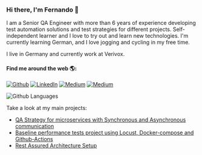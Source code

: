 ### Hi there, I'm Fernando 👋
                                      
I am a Senior QA Engineer with more than 6 years of experience developing test automation solutions and test strategies for different projects. Self-independent learner and I love to try out and learn new technologies. I'm currently learning German, and I love jogging and cycling in my free time.

I live in Germany and currently work at Verivox.

#### Find me around the web 🌎:

<p><a href="https://github.com/teixeira-fernando" target="_blank"><img alt="Github" src="https://img.shields.io/badge/GitHub-%2312100E.svg?&style=for-the-badge&logo=Github&logoColor=white" /></a> <a href="https://www.linkedin.com/in/fernandoadt/" target="_blank"><img alt="LinkedIn" src="https://img.shields.io/badge/linkedin-%230077B5.svg?&style=for-the-badge&logo=linkedin&logoColor=white" /></a> <a href="https://medium.com/@teixeirafernando" target="_blank"><img alt="Medium" src="https://img.shields.io/badge/medium-%2312100E.svg?&style=for-the-badge&logo=medium&logoColor=white" /></a> <a href="mailto:fernandoadt1@gmail.com" target="_blank"><img alt="Medium" src="https://img.shields.io/badge/-Gmail-c14438.svg?&style=for-the-badge&logo=Gmail&logoColor=white" /></a></p>

![Github Languages](https://github-readme-stats.vercel.app/api/top-langs/?username=teixeira-fernando&layout=compact&count_private=true&hide=css,html)

Take a look at my main projects:


* [QA Strategy for microservices with Synchronous and Asynchronous communication](https://github.com/teixeira-fernando/EcommerceApp)    
* [Baseline performance tests project using Locust, Docker-compose and Github-Actions](https://github.com/teixeira-fernando/BaselinePerformanceTest-Locust)
* [Rest Assured Architecture Setup](https://github.com/teixeira-fernando/restassured-framework-setup)

<!--
**teixeira-fernando/teixeira-fernando** is a ✨ _special_ ✨ repository because its `README.md` (this file) appears on your GitHub profile.

Here are some ideas to get you started:

- 🔭 I’m currently working on ...
- 🌱 I’m currently learning ...
- 👯 I’m looking to collaborate on ...
- 🤔 I’m looking for help with ...
- 💬 Ask me about ...
- 📫 How to reach me: ...
- 😄 Pronouns: ...
- ⚡ Fun fact: ...
-->

